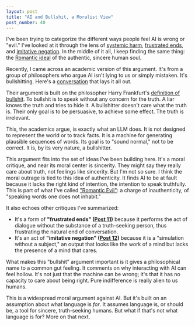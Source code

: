 ```yaml
---
layout: post
title: "AI and Bullshit, a Moralist View"
post_number: 40
---
```


I've been trying to categorize the different ways people feel AI is wrong or "evil." I've looked at it through the lens of [systemic harm](/post-10), [frustrated ends](/post-11), and [imitative negation](/post-12). In the middle of it all, I keep finding the same thing: the [Romantic ideal](/post-21) of the authentic, sincere human soul.

Recently, I came across an academic version of this argument. It's from a group of philosophers who argue AI isn't lying to us or simply mistaken. It's bullshitting. Here's a [conversation](https://www.youtube.com/watch?v=SE33HBfsu04&t=297s) that lays it all out.

Their argument is built on the philosopher Harry Frankfurt's [definition of bullshit](https://en.wikipedia.org/wiki/On_Bullshit). To bullshit is to speak without any concern for the truth. A liar knows the truth and tries to hide it. A bullshitter doesn't care what the truth is. Their only goal is to be persuasive, to achieve some effect. The truth is irrelevant.

This, the academics argue, is exactly what an LLM does. It is not designed to represent the world or to track facts. It is a machine for generating plausible sequences of words. Its goal is to "sound normal," not to be correct. It is, by its very nature, a bullshitter.

This argument fits into the set of ideas I've been building here. It's a moral critique, and near its moral center is sincerity. They might say they really care about truth, not feelings like sincerity. But I'm not so sure. I think the moral outrage is tied to this idea of authenticity. It finds AI to be at fault because it lacks the right kind of intention, the intention to speak truthfully. This is part of what I've called ["Romantic Evil"](/post-9): a charge of inauthenticity, of "speaking words one does not inhabit."

It also echoes other critiques I've summarized:
- It's a form of **"frustrated ends" ([Post 11](/post-11))** because it performs the act of dialogue without the substance of a truth-seeking person, thus frustrating the natural end of conversation.
- It's an act of **"imitative negation" ([Post 12](/post-12))** because it is a "simulation without a subject," an output that looks like the work of a mind but lacks the presence of a mind that cares.

What makes this "bullshit" argument important is it gives a philosophical name to a common gut feeling. It comments on why interacting with AI can feel hollow. It's not just that the machine can be wrong; it's that it has no capacity to care about being right. Pure indifference is really alien to us humans.

This is a widespread moral argument against AI. But it's built on an assumption about what language is *for*. It assumes language is, or should be, a tool for sincere, truth-seeking humans. But what if that's not what language is for? More on that next.